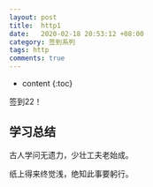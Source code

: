 ```yaml
---
layout: post
title:  http1
date:   2020-02-18 20:53:12 +08:00
category: 签到系列
tags: http
comments: true
---
```


* content
{:toc}



签到22！



## 学习总结

古人学问无遗力，少壮工夫老始成。

 纸上得来终觉浅，绝知此事要躬行。
